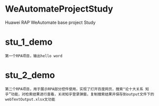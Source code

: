 # WeAutomateProjectStudy
Huawei RAP WeAutomate base project Study

# stu_1_demo
    第一个RPA项目，输出hello word

# stu_2_demo
    第二个RPA项目，用于展示RPA部分控件使用，实现了打开百度网页，搜索"论十大关系 知乎”功能，对检索结果进行查看，关闭知乎登录弹窗，复制搜索结果并保存到output文件下的 webTextOutput.xlsx文功能